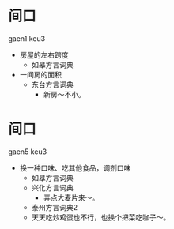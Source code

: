 # 间口
gaen1 keu3
+ 房屋的左右跨度
  * 如皋方言词典
+ 一间房的面积
  * 东台方言词典
    - 新房～不小。

# 间口
gaen5 keu3
+ 换一种口味、吃其他食品，调剂口味
  * 如皋方言词典
  * 兴化方言词典
    - 弄点大麦片来～。
  * 泰州方言词典2
  - 天天吃炒鸡蛋也不行，也换个把菜吃咖子～。
